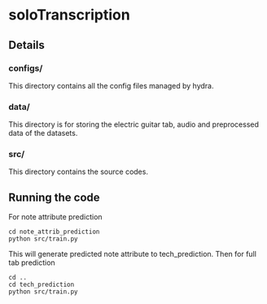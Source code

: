 # soloTranscription

## Details
### configs/
This directory contains all the config files managed by hydra.

### data/
This directory is for storing the electric guitar tab, audio and preprocessed data of the datasets.

### src/
This directory contains the source codes.


<!--## Setup
Download audio with following codes:
```

```
-->

## Running the code
For note attribute prediction
```
cd note_attrib_prediction
python src/train.py
```
This will generate predicted note attribute to tech_prediction.
Then for full tab prediction
```
cd ..
cd tech_prediction
python src/train.py
```


